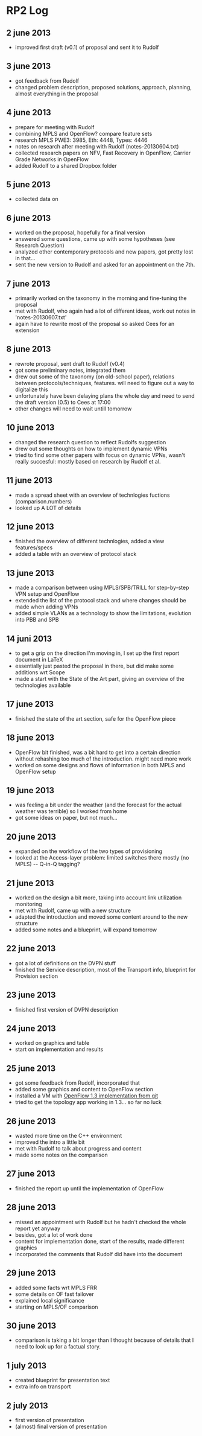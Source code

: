 RP2 Log
=======

2 june 2013
-----------
 - improved first draft (v0.1) of proposal and sent it to Rudolf

3 june 2013
-----------
 - got feedback from Rudolf
 - changed problem description, proposed solutions, approach, planning, almost everything in the proposal

4 june 2013
-----------
 - prepare for meeting with Rudolf
 - combining MPLS and OpenFlow? compare feature sets
  - research MPLS PWE3: 3985, Eth: 4448, Types: 4446
 - notes on research after meeting with Rudolf (notes-20130604.txt)
 - collected research papers on NFV, Fast Recovery in OpenFlow, Carrier Grade Networks in OpenFlow
 - added Rudolf to a shared Dropbox folder

5 june 2013
-----------
 - collected data on 

6 june 2013
-----------
 - worked on the proposal, hopefully for a final version
 - answered some questions, came up with some hypotheses (see Research Question)
 - analyzed other contemporary protocols and new papers, got pretty lost in that...
 - sent the new version to Rudolf and asked for an appointment on the 7th.

7 june 2013
-----------
 - primarily worked on the taxonomy in the morning and fine-tuning the proposal
 - met with Rudolf, who again had a lot of different ideas, work out notes in 'notes-20130607.txt'
 - again have to rewrite most of the proposal so asked Cees for an extension

8 june 2013
-----------
 - rewrote proposal, sent draft to Rudolf (v0.4)
 - got some preliminary notes, integrated them
 - drew out some of the taxonomy (on old-school paper), relations between protocols/techniques, features. will need to figure out a way to digitalize this
 - unfortunately have been delaying plans the whole day and need to send the draft version (0.5) to Cees at 17:00
 - other changes will need to wait untill tomorrow

10 june 2013
------------
 - changed the research question to reflect Rudolfs suggestion
 - drew out some thoughts on how to implement dynamic VPNs
 - tried to find some other papers with focus on dynamic VPNs, wasn't really succesful: mostly based on research by Rudolf et al.

11 june 2013
------------
 - made a spread sheet with an overview of technlogies fuctions (comparison.numbers)
 - looked up A LOT of details

12 june	2013
------------
 - finished the overview of different technlogies, added a view features/specs
 - added a table with an overview of protocol stack

13 june 2013
------------
 - made a comparison between using MPLS/SPB/TRILL for step-by-step VPN setup and OpenFlow
 - extended the list of the protocol stack and where changes should be made when adding VPNs
 - added simple VLANs as a technology to show the limitations, evolution into PBB and SPB

14 juni 2013
------------
 - to get a grip on the direction I'm moving in, I set up the first report document in LaTeX
 - essentially just pasted the proposal in there, but did make some additions wrt Scope
 - made a start with the State of the Art part, giving an overview of the technologies available

17 june 2013
------------
 - finished the state of the art section, safe for the OpenFlow piece

18 june 2013
------------
 - OpenFlow bit finished, was a bit hard to get into a certain direction without rehashing too much of the introduction. might need more work
 - worked on some designs and flows of information in both MPLS and OpenFlow setup

19 june 2013
------------
 - was feeling a bit under the weather (and the forecast for the actual weather was terrible) so I worked from home
 - got some ideas on paper, but not much...

20 june 2013
------------
 - expanded on the workflow of the two types of provisioning
 - looked at the Access-layer problem: limited switches there mostly (no MPLS) -- Q-in-Q tagging?

21 june 2013
------------
 - worked on the design a bit more, taking into account link utilization monitoring
 - met with Rudolf, came up with a new structure
 - adapted the introduction and moved some content around to the new structure
 - added some notes and a blueprint, will expand tomorrow

22 june 2013
------------
 - got a lot of definitions on the DVPN stuff
 - finished the Service description, most of the Transport info, blueprint for Provision section

23 june 2013
------------
 - finished first version of DVPN description

24 june 2013
------------
 - worked on graphics and table
 - start on implementation and results

25 june 2013
------------
 - got some feedback from Rudolf, incorporated that
 - added some graphics and content to OpenFlow section
 - installed a VM with [OpenFlow 1.3 implementation from git](https://github.com/CPqD/ofsoftswitch13/wiki/OpenFlow-1.3-Tutorial)
 - tried to get the topology app working in 1.3... so far no luck

26 june 2013
------------
 - wasted more time on the C++ environment
 - improved the intro a little bit
 - met with Rudolf to talk about progress and content
 - made some notes on the comparison

27 june 2013
------------
 - finished the report up until the implementation of OpenFlow

28 june 2013
------------
 - missed an appointment with Rudolf but he hadn't checked the whole report yet anyway
 - besides, got a lot of work done
 - content for implementation done, start of the results, made different graphics
 - incorporated the comments that Rudolf did have into the document

29 june 2013
------------
 - added some facts wrt MPLS FRR
 - some details on OF fast failover
 - explained local significance
 - starting on MPLS/OF comparison

30 june 2013
------------
 - comparison is taking a bit longer than I thought because of details that I need to look up for a factual story.

1 july 2013
-----------
 - created blueprint for presentation text
 - extra info on transport

2 july 2013
-----------
 - first version of presentation
 - (almost) final version of presentation
